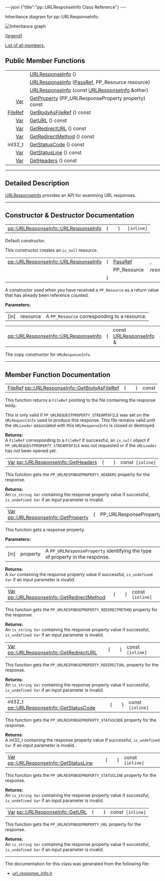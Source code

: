 ---json {"title":"pp::URLResponseInfo Class Reference"} ---

Inheritance diagram for pp::URLResponseInfo:

![Inheritance graph](/docs/native-client/pepper_dev/cpp/classpp_1_1_u_r_l_response_info__inherit__graph.png)

<span class="legend">\[[legend](/docs/native-client/pepper_dev/cpp/graph_legend/)\]</span>

[List of all members.](/docs/native-client/pepper_dev/cpp/classpp_1_1_u_r_l_response_info-members/)

Public Member Functions
-----------------------

<table><tbody><tr class="odd"><td style="text-align: right;"> </td><td><a href="/docs/native-client/pepper_dev/cpp/classpp_1_1_u_r_l_response_info#a239b1eb1076f2da6c75af416c8f02e6b" class="el">URLResponseInfo</a> ()</td></tr><tr class="even"><td style="text-align: right;"> </td><td><a href="/docs/native-client/pepper_dev/cpp/classpp_1_1_u_r_l_response_info#a157bf323368bc4b7e63ce604ecc272c1" class="el">URLResponseInfo</a> (<a href="/docs/native-client/pepper_dev/cpp/namespacepp#a339083c1beec620267bf8b3c55decaa5" class="el">PassRef</a>, PP_Resource resource)</td></tr><tr class="odd"><td style="text-align: right;"> </td><td><a href="/docs/native-client/pepper_dev/cpp/classpp_1_1_u_r_l_response_info#aa2fb382084c248e56dffb09e1191a6f1" class="el">URLResponseInfo</a> (const <a href="/docs/native-client/pepper_dev/cpp/classpp_1_1_u_r_l_response_info/" class="el">URLResponseInfo</a> &amp;other)</td></tr><tr class="even"><td style="text-align: right;"><a href="/docs/native-client/pepper_dev/cpp/classpp_1_1_var/" class="el">Var</a> </td><td><a href="/docs/native-client/pepper_dev/cpp/classpp_1_1_u_r_l_response_info#ac30d83aa38148e6d90f3c22ab01b10dc" class="el">GetProperty</a> (PP_URLResponseProperty property) const</td></tr><tr class="odd"><td style="text-align: right;"><a href="/docs/native-client/pepper_dev/cpp/classpp_1_1_file_ref/" class="el">FileRef</a> </td><td><a href="/docs/native-client/pepper_dev/cpp/classpp_1_1_u_r_l_response_info#a77debd316d7b575b6cae43cb1bb14cbc" class="el">GetBodyAsFileRef</a> () const</td></tr><tr class="even"><td style="text-align: right;"><a href="/docs/native-client/pepper_dev/cpp/classpp_1_1_var/" class="el">Var</a> </td><td><a href="/docs/native-client/pepper_dev/cpp/classpp_1_1_u_r_l_response_info#ad53acecc41062e0b60167b78c268a0bb" class="el">GetURL</a> () const</td></tr><tr class="odd"><td style="text-align: right;"><a href="/docs/native-client/pepper_dev/cpp/classpp_1_1_var/" class="el">Var</a> </td><td><a href="/docs/native-client/pepper_dev/cpp/classpp_1_1_u_r_l_response_info#a6c25ffe56f7d9da0817fd84346bbaf10" class="el">GetRedirectURL</a> () const</td></tr><tr class="even"><td style="text-align: right;"><a href="/docs/native-client/pepper_dev/cpp/classpp_1_1_var/" class="el">Var</a> </td><td><a href="/docs/native-client/pepper_dev/cpp/classpp_1_1_u_r_l_response_info#a3ae355f52b46a6d2e65fed19bfcec323" class="el">GetRedirectMethod</a> () const</td></tr><tr class="odd"><td style="text-align: right;">int32_t </td><td><a href="/docs/native-client/pepper_dev/cpp/classpp_1_1_u_r_l_response_info#aa7d27c0d6af582dc374461c8d0f868b3" class="el">GetStatusCode</a> () const</td></tr><tr class="even"><td style="text-align: right;"><a href="/docs/native-client/pepper_dev/cpp/classpp_1_1_var/" class="el">Var</a> </td><td><a href="/docs/native-client/pepper_dev/cpp/classpp_1_1_u_r_l_response_info#aa6b506dff751344d0b85f596ab1a41a8" class="el">GetStatusLine</a> () const</td></tr><tr class="odd"><td style="text-align: right;"><a href="/docs/native-client/pepper_dev/cpp/classpp_1_1_var/" class="el">Var</a> </td><td><a href="/docs/native-client/pepper_dev/cpp/classpp_1_1_u_r_l_response_info#ae1fbc3ec4025534fbbf7e152af8308c7" class="el">GetHeaders</a> () const</td></tr></tbody></table>

------------------------------------------------------------------------

<span id="details" class="anchor" style="margin: 0;"></span>

Detailed Description
--------------------

<a href="/docs/native-client/pepper_dev/cpp/classpp_1_1_u_r_l_response_info/" class="el" title="URLResponseInfo provides an API for examining URL responses.">URLResponseInfo</a> provides an API for examining URL responses.

------------------------------------------------------------------------

Constructor & Destructor Documentation
--------------------------------------

<span id="a239b1eb1076f2da6c75af416c8f02e6b" class="anchor" style="margin: 0;"></span>

<table><tbody><tr class="odd"><td><a href="/docs/native-client/pepper_dev/cpp/classpp_1_1_u_r_l_response_info#a239b1eb1076f2da6c75af416c8f02e6b" class="el">pp::URLResponseInfo::URLResponseInfo</a></td><td>(</td><td></td><td>)</td><td><code> [inline]</code></td></tr></tbody></table>

Default constructor.

This constructor creates an `is_null` resource.

<span id="a157bf323368bc4b7e63ce604ecc272c1" class="anchor" style="margin: 0;"></span>

<table><tbody><tr class="odd"><td><a href="/docs/native-client/pepper_dev/cpp/classpp_1_1_u_r_l_response_info#a239b1eb1076f2da6c75af416c8f02e6b" class="el">pp::URLResponseInfo::URLResponseInfo</a></td><td>(</td><td><a href="/docs/native-client/pepper_dev/cpp/namespacepp#a339083c1beec620267bf8b3c55decaa5" class="el">PassRef</a> </td><td>,</td></tr><tr class="even"><td></td><td></td><td>PP_Resource </td><td><em>resource</em> </td></tr><tr class="odd"><td></td><td>)</td><td></td><td></td></tr></tbody></table>

A constructor used when you have received a `PP_Resource` as a return value that has already been reference counted.

**Parameters:**  
<table><tbody><tr class="odd"><td>[in]</td><td>resource</td><td>A <code>PP_Resource</code> corresponding to a resource.</td></tr></tbody></table>

<span id="aa2fb382084c248e56dffb09e1191a6f1" class="anchor" style="margin: 0;"></span>

<table><tbody><tr class="odd"><td><a href="/docs/native-client/pepper_dev/cpp/classpp_1_1_u_r_l_response_info#a239b1eb1076f2da6c75af416c8f02e6b" class="el">pp::URLResponseInfo::URLResponseInfo</a></td><td>(</td><td>const <a href="/docs/native-client/pepper_dev/cpp/classpp_1_1_u_r_l_response_info/" class="el">URLResponseInfo</a> &amp; </td><td><em>other</em></td><td>)</td><td></td></tr></tbody></table>

The copy constructor for `URLResponseInfo`.

------------------------------------------------------------------------

Member Function Documentation
-----------------------------

<span id="a77debd316d7b575b6cae43cb1bb14cbc" class="anchor" style="margin: 0;"></span>

<table><tbody><tr class="odd"><td><a href="/docs/native-client/pepper_dev/cpp/classpp_1_1_file_ref/" class="el">FileRef</a> <a href="/docs/native-client/pepper_dev/cpp/classpp_1_1_u_r_l_response_info#a77debd316d7b575b6cae43cb1bb14cbc" class="el">pp::URLResponseInfo::GetBodyAsFileRef</a></td><td>(</td><td></td><td>)</td><td>const</td></tr></tbody></table>

This function returns a `FileRef` pointing to the file containing the response body.

This is only valid if `PP_URLREQUESTPROPERTY_STREAMTOFILE` was set on the `URLRequestInfo` used to produce this response. This file remains valid until the `URLLoader` associated with this `URLResponseInfo` is closed or destroyed.

**Returns:**  
A `FileRef` corresponding to a `FileRef` if successful, an `is_null` object if `PP_URLREQUESTPROPERTY_STREAMTOFILE` was not requested or if the `URLLoader` has not been opened yet.

<span id="ae1fbc3ec4025534fbbf7e152af8308c7" class="anchor" style="margin: 0;"></span>

<table><tbody><tr class="odd"><td><a href="/docs/native-client/pepper_dev/cpp/classpp_1_1_var/" class="el">Var</a> <a href="/docs/native-client/pepper_dev/cpp/classpp_1_1_u_r_l_response_info#ae1fbc3ec4025534fbbf7e152af8308c7" class="el">pp::URLResponseInfo::GetHeaders</a></td><td>(</td><td></td><td>)</td><td>const<code> [inline]</code></td></tr></tbody></table>

This function gets the `PP_URLRESPONSEPROPERTY_HEADERS` property for the response.

**Returns:**  
An `is_string Var` containing the response property value if successful, `is_undefined Var` if an input parameter is invalid.

<span id="ac30d83aa38148e6d90f3c22ab01b10dc" class="anchor" style="margin: 0;"></span>

<table><tbody><tr class="odd"><td><a href="/docs/native-client/pepper_dev/cpp/classpp_1_1_var/" class="el">Var</a> <a href="/docs/native-client/pepper_dev/cpp/classpp_1_1_u_r_l_response_info#ac30d83aa38148e6d90f3c22ab01b10dc" class="el">pp::URLResponseInfo::GetProperty</a></td><td>(</td><td>PP_URLResponseProperty </td><td><em>property</em></td><td>)</td><td>const</td></tr></tbody></table>

This function gets a response property.

**Parameters:**  
<table><tbody><tr class="odd"><td>[in]</td><td>property</td><td>A <code>PP_URLResponseProperty</code> identifying the type of property in the response.</td></tr></tbody></table>

<!-- -->

**Returns:**  
A `Var` containing the response property value if successful, `is_undefined Var` if an input parameter is invalid.

<span id="a3ae355f52b46a6d2e65fed19bfcec323" class="anchor" style="margin: 0;"></span>

<table><tbody><tr class="odd"><td><a href="/docs/native-client/pepper_dev/cpp/classpp_1_1_var/" class="el">Var</a> <a href="/docs/native-client/pepper_dev/cpp/classpp_1_1_u_r_l_response_info#a3ae355f52b46a6d2e65fed19bfcec323" class="el">pp::URLResponseInfo::GetRedirectMethod</a></td><td>(</td><td></td><td>)</td><td>const<code> [inline]</code></td></tr></tbody></table>

This function gets the `PP_URLRESPONSEPROPERTY_REDIRECTMETHOD` property for the response.

**Returns:**  
An `is_string Var` containing the response property value if successful, `is_undefined Var` if an input parameter is invalid.

<span id="a6c25ffe56f7d9da0817fd84346bbaf10" class="anchor" style="margin: 0;"></span>

<table><tbody><tr class="odd"><td><a href="/docs/native-client/pepper_dev/cpp/classpp_1_1_var/" class="el">Var</a> <a href="/docs/native-client/pepper_dev/cpp/classpp_1_1_u_r_l_response_info#a6c25ffe56f7d9da0817fd84346bbaf10" class="el">pp::URLResponseInfo::GetRedirectURL</a></td><td>(</td><td></td><td>)</td><td>const<code> [inline]</code></td></tr></tbody></table>

This function gets the `PP_URLRESPONSEPROPERTY_REDIRECTURL` property for the response.

**Returns:**  
An `is_string Var` containing the response property value if successful, `is_undefined Var` if an input parameter is invalid.

<span id="aa7d27c0d6af582dc374461c8d0f868b3" class="anchor" style="margin: 0;"></span>

<table><tbody><tr class="odd"><td>int32_t <a href="/docs/native-client/pepper_dev/cpp/classpp_1_1_u_r_l_response_info#aa7d27c0d6af582dc374461c8d0f868b3" class="el">pp::URLResponseInfo::GetStatusCode</a></td><td>(</td><td></td><td>)</td><td>const<code> [inline]</code></td></tr></tbody></table>

This function gets the `PP_URLRESPONSEPROPERTY_STATUSCODE` property for the response.

**Returns:**  
A int32\_t containing the response property value if successful, `is_undefined Var` if an input parameter is invalid.

<span id="aa6b506dff751344d0b85f596ab1a41a8" class="anchor" style="margin: 0;"></span>

<table><tbody><tr class="odd"><td><a href="/docs/native-client/pepper_dev/cpp/classpp_1_1_var/" class="el">Var</a> <a href="/docs/native-client/pepper_dev/cpp/classpp_1_1_u_r_l_response_info#aa6b506dff751344d0b85f596ab1a41a8" class="el">pp::URLResponseInfo::GetStatusLine</a></td><td>(</td><td></td><td>)</td><td>const<code> [inline]</code></td></tr></tbody></table>

This function gets the `PP_URLRESPONSEPROPERTY_STATUSLINE` property for the response.

**Returns:**  
An `is_string Var` containing the response property value if successful, `is_undefined Var` if an input parameter is invalid.

<span id="ad53acecc41062e0b60167b78c268a0bb" class="anchor" style="margin: 0;"></span>

<table><tbody><tr class="odd"><td><a href="/docs/native-client/pepper_dev/cpp/classpp_1_1_var/" class="el">Var</a> <a href="/docs/native-client/pepper_dev/cpp/classpp_1_1_u_r_l_response_info#ad53acecc41062e0b60167b78c268a0bb" class="el">pp::URLResponseInfo::GetURL</a></td><td>(</td><td></td><td>)</td><td>const<code> [inline]</code></td></tr></tbody></table>

This function gets the `PP_URLRESPONSEPROPERTY_URL` property for the response.

**Returns:**  
An `is_string Var` containing the response property value if successful, `is_undefined Var` if an input parameter is invalid.

------------------------------------------------------------------------

The documentation for this class was generated from the following file:

-   <a href="/docs/native-client/pepper_dev/cpp/url__response__info_8h/" class="el">url_response_info.h</a>
